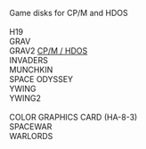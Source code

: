 Game disks for CP/M and HDOS<br>
<br>
H19<br>
GRAV<br>
GRAV2
<a href="https://github.com/sebhc/sebhc/blob/master/software/games/CPM_2.2.03-4.h8d">CP/M / </a> 
<a href="https://github.com/sebhc/sebhc/blob/master/software/games/HDOS_GRAPHIC_GAMES_2.h8d">HDOS</a><br>
INVADERS<br>
MUNCHKIN<br>
SPACE ODYSSEY<br>
YWING<br>
YWING2<br>
<br>
COLOR GRAPHICS CARD (HA-8-3)<br>
SPACEWAR<br>
WARLORDS<br>
